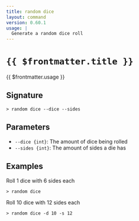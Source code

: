 ```yaml
---
title: random dice
layout: command
version: 0.60.1
usage: |
  Generate a random dice roll
---
```


# `{{ $frontmatter.title }}`

<div style='white-space: pre-wrap;'>{{ $frontmatter.usage }}</div>

## Signature

`> random dice --dice --sides`

## Parameters

- `--dice {int}`: The amount of dice being rolled
- `--sides {int}`: The amount of sides a die has

## Examples

Roll 1 dice with 6 sides each

```shell
> random dice
```

Roll 10 dice with 12 sides each

```shell
> random dice -d 10 -s 12
```
